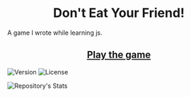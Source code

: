 <h1 align="center">Don't Eat Your Friend!</h1>
A game I wrote while learning js.
<h2 align="center"> <a  href="https://herehavetheseflowers.github.io">Play the game</a></h2>

![Version](https://img.shields.io/github/v/release/herehavetheseflowers/DontEatYourFriend) ![License](https://img.shields.io/github/license/herehavetheseflowers/DontEatYourFriend)

![Repository's Stats](https://github-readme-stats.vercel.app/api/top-langs/?username=herehavetheseflowers&theme=blue-green)
